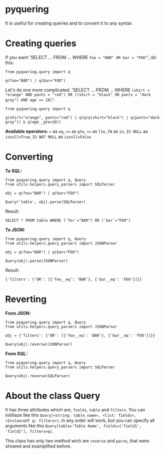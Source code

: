 # pyquering

It is useful for creating queries and to convert it to any syntax

# Creating queries

If you want 'SELECT ... FROM ... WHERE `foo = "BAR" OR bar = "FOO"`', do this:

```
from pyquering.query import q

q(foo="BAR") | q(bar="FOO")
```

Let's do one more complicated. 'SELECT ... FROM ... WHERE `(shirt = "orange" AND pants = "red") OR ((shirt = "black" OR pants = "dark gray") AND age >= 18)`':

```
from pyquering.query import q

q(shirt="orange", pants="red") | q(q(q(shirt="black") | q(pants="dark gray")) & q(age__gte=18))
```

**Available operators:** `=` as `eq`, `>=` as `gte`, `<=` as `lte`, `IN` as `in`, `IS NULL` as `isnull=True`, `IS NOT NULL` as `isnull=False`

# Converting

**To SQL:**

```
from pyquering.query import q, Query
from utils.helpers.query_parsers import SQLParser

obj = q(foo="BAR") | q(bar="FOO")

Query('table', obj).parse(SQLParser)
```

Result:

```
SELECT * FROM table WHERE (`for`="BAR") OR (`bar`="FOO")
```

**To JSON:**

```
from pyquering.query import q, Query
from utils.helpers.query_parsers import JSONParser

obj = q(foo="BAR") | q(bar="FOO")

Query(obj).parse(JSONParser)
```

Result:

```
{'filters': {'OR': [{'foo__eq': 'BAR'}, {'bar__eq': 'FOO'}]}}
```

# Reverting

**From JSON:**

```
from pyquering.query import q, Query
from utils.helpers.query_parsers import JSONParser

obj = {'filters': {'OR': [{'foo__eq': 'BAR'}, {'bar__eq': 'FOO'}]}}

Query(obj).reverse(JSONParser)
```

**From SQL:**

```
from pyquering.query import q, Query
from utils.helpers.query_parsers import SQLParser

Query(obj).reverse(SQLParser)
```

# About the class Query

It has three attributes which are, `fields`, `table` and `filters`. You can initiliaze like this `Query(<string: table_name>, <list: fields>, <InstanceOf q: filters>)`, in any order will work, but you can specify all arguments like this `Query(table='Table Name', fields=['field1', 'field2'], filters=q)`.

This class has only two method wich are `reverse` and `parse`, that were showed and examplified before.